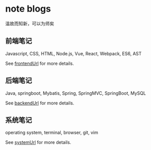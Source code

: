# note blogs

温故而知新，可以为师矣

## 前端笔记

Javascript, CSS, HTML, Node.js, Vue, React, Webpack, ES6, AST

See [frontendUrl][] for more details.

## 后端笔记

Java, springboot, Mybatis, Spring, SpringMVC, SpringBoot, MySQL

See [backendUrl][] for more details.

## 系统笔记

operating system, terminal, browser, git, vim

See [systemUrl][] for more details.

[frontendUrl]: /README.md
[backendUrl]: /README.md
[systemUrl]: /README.md
